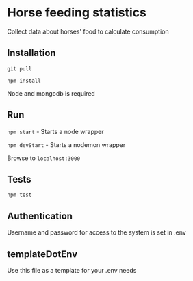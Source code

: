 # Horse feeding statistics
Collect data about horses' food to calculate consumption

## Installation
`git pull`

`npm install`

Node and mongodb is required

## Run
`npm start` - Starts a node wrapper

`npm devStart` - Starts a nodemon wrapper

Browse to `localhost:3000`

## Tests
`npm test`

## Authentication
Username and password for access to the system is set in .env

## templateDotEnv
Use this file as a template for your .env needs
